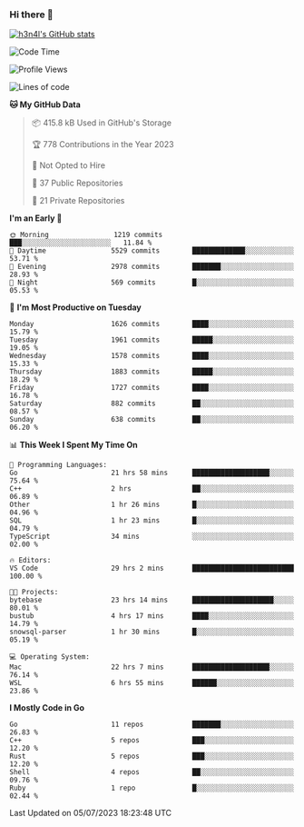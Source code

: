 ### Hi there 👋

[![h3n4l's GitHub stats](https://github-readme-stats.vercel.app/api?username=h3n4l&count_private=true&show_icons=true&theme=radical)](https://github.com/h3n4l/github-readme-stats)

<!--START_SECTION:waka-->
![Code Time](http://img.shields.io/badge/Code%20Time-1%2C391%20hrs%2047%20mins-blue)

![Profile Views](http://img.shields.io/badge/Profile%20Views-1-blue)

![Lines of code](https://img.shields.io/badge/From%20Hello%20World%20I%27ve%20Written-2.2%20million%20lines%20of%20code-blue)

**🐱 My GitHub Data** 

> 📦 415.8 kB Used in GitHub's Storage 
 > 
> 🏆 778 Contributions in the Year 2023
 > 
> 🚫 Not Opted to Hire
 > 
> 📜 37 Public Repositories 
 > 
> 🔑 21 Private Repositories 
 > 
**I'm an Early 🐤** 

```text
🌞 Morning                1219 commits        ███░░░░░░░░░░░░░░░░░░░░░░   11.84 % 
🌆 Daytime                5529 commits        █████████████░░░░░░░░░░░░   53.71 % 
🌃 Evening                2978 commits        ███████░░░░░░░░░░░░░░░░░░   28.93 % 
🌙 Night                  569 commits         █░░░░░░░░░░░░░░░░░░░░░░░░   05.53 % 
```
📅 **I'm Most Productive on Tuesday** 

```text
Monday                   1626 commits        ████░░░░░░░░░░░░░░░░░░░░░   15.79 % 
Tuesday                  1961 commits        █████░░░░░░░░░░░░░░░░░░░░   19.05 % 
Wednesday                1578 commits        ████░░░░░░░░░░░░░░░░░░░░░   15.33 % 
Thursday                 1883 commits        █████░░░░░░░░░░░░░░░░░░░░   18.29 % 
Friday                   1727 commits        ████░░░░░░░░░░░░░░░░░░░░░   16.78 % 
Saturday                 882 commits         ██░░░░░░░░░░░░░░░░░░░░░░░   08.57 % 
Sunday                   638 commits         ██░░░░░░░░░░░░░░░░░░░░░░░   06.20 % 
```


📊 **This Week I Spent My Time On** 

```text
💬 Programming Languages: 
Go                       21 hrs 58 mins      ███████████████████░░░░░░   75.64 % 
C++                      2 hrs               ██░░░░░░░░░░░░░░░░░░░░░░░   06.89 % 
Other                    1 hr 26 mins        █░░░░░░░░░░░░░░░░░░░░░░░░   04.96 % 
SQL                      1 hr 23 mins        █░░░░░░░░░░░░░░░░░░░░░░░░   04.79 % 
TypeScript               34 mins             ░░░░░░░░░░░░░░░░░░░░░░░░░   02.00 % 

🔥 Editors: 
VS Code                  29 hrs 2 mins       █████████████████████████   100.00 % 

🐱‍💻 Projects: 
bytebase                 23 hrs 14 mins      ████████████████████░░░░░   80.01 % 
bustub                   4 hrs 17 mins       ████░░░░░░░░░░░░░░░░░░░░░   14.79 % 
snowsql-parser           1 hr 30 mins        █░░░░░░░░░░░░░░░░░░░░░░░░   05.19 % 

💻 Operating System: 
Mac                      22 hrs 7 mins       ███████████████████░░░░░░   76.14 % 
WSL                      6 hrs 55 mins       ██████░░░░░░░░░░░░░░░░░░░   23.86 % 
```

**I Mostly Code in Go** 

```text
Go                       11 repos            ███████░░░░░░░░░░░░░░░░░░   26.83 % 
C++                      5 repos             ███░░░░░░░░░░░░░░░░░░░░░░   12.20 % 
Rust                     5 repos             ███░░░░░░░░░░░░░░░░░░░░░░   12.20 % 
Shell                    4 repos             ██░░░░░░░░░░░░░░░░░░░░░░░   09.76 % 
Ruby                     1 repo              █░░░░░░░░░░░░░░░░░░░░░░░░   02.44 % 
```




 Last Updated on 05/07/2023 18:23:48 UTC
<!--END_SECTION:waka-->

